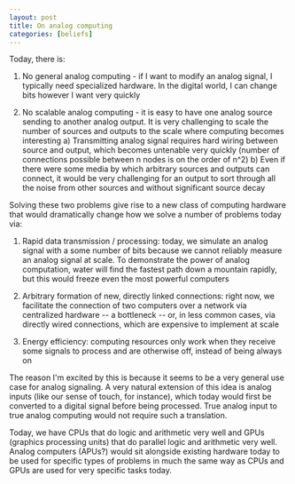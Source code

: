 ```yaml
---
layout: post
title: On analog computing
categories: [beliefs]
---
```


Today, there is:
1. No general analog computing - if I want to modify an analog signal, I typically need specialized hardware. In the digital world, I can change bits however I want very quickly

2. No scalable analog computing - it is easy to have one analog source sending to another analog output. It is very challenging to scale the number of sources and outputs to the scale where computing becomes interesting
a) Transmitting analog signal requires hard wiring between source and output, which becomes untenable very quickly (number of connections possible between n nodes is on the order of n^2)
b) Even if there were some media by which arbitrary sources and outputs can connect, it would be very challenging for an output to sort through all the noise from other sources and without significant source decay

Solving these two problems give rise to a new class of computing hardware that would dramatically change how we solve a number of problems today via:

1. Rapid data transmission / processing: today, we simulate an analog signal with a some number of bits because we cannot reliably measure an analog signal at scale. To demonstrate the power of analog computation, water will find the fastest path down a mountain rapidly, but this would freeze even the most powerful computers

2. Arbitrary formation of new, directly linked connections: right now, we facilitate the connection of two computers over a network via centralized hardware -- a bottleneck -- or, in less common cases, via directly wired connections, which are expensive to implement at scale

3. Energy efficiency: computing resources only work when they receive some signals to process and are otherwise off, instead of being always on

The reason I'm excited by this is because it seems to be a very general use case for analog signaling. A very natural extension of this idea is analog inputs (like our sense of touch, for instance), which today would first be converted to a digital signal before being processed. True analog input to true analog computing would not require such a translation.

Today, we have CPUs that do logic and arithmetic very well and GPUs (graphics processing units) that do parallel logic and arithmetic very well. Analog computers (APUs?) would sit alongside existing hardware today to be used for specific types of problems in much the same way as CPUs and GPUs are used for very specific tasks today.